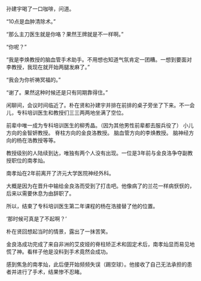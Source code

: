 孙建宇喝了一口咖啡，问道。

“10点是血肿清除术。”

“那么主刀医生就是你咯？果然王牌就是不一样啊。”

“你呢？”

“我是李焕教授的脑血管手术助手。不用想也知道气氛肯定一团糟。一想到要面对李教授，我现在就开始两腿发麻了。”

“我会为你祈祷冥福的。”

“谢了。果然这种时候还是只有同期靠得住。”

闲聊间，会议时间临近了。朴在贤和孙建宇并排在前排的桌子旁坐了下来。不一会儿，专科培训医生和教授们三三两两地坐满了空位。

前辈中唯一成为专科培训医生的柳秀晶。（因为其他男性前辈都去服兵役了）
小儿方向的金智妍教授。
脊柱方向的金良洛教授。
脑血管方向的李焕教授。
脑神经方向的杨在浩教授等等。

教授级别的人陆续到达，唯独有两个人没有出现。一位是3年前与金良洛争夺副教授职位的南孝灿。

南孝灿在2年前离开了济元大学医院神经外科。

大概是因为在晋升中输给金良洛而受到了打击吧。他像病了的兰花一样病恹恹的，后来以需要休息为由辞职了。

所以，结束了专科培训医生第二年课程的杨在浩接替了他的位置。

‘那时候可真是了不起啊？’

朴在贤回想起当时的情景，露出了一抹苦笑。

金良洛成功完成了来自非洲的艾皮娅的脊柱矫正术和固定术后，南孝灿显而易见地慌了神。看样子他是没料到手术竟然会成功。

感到焦急的南孝灿，此后便开始频频失误（踢空球）。他接收了自己无法承担的患者并进行了手术，结果惨不忍睹。